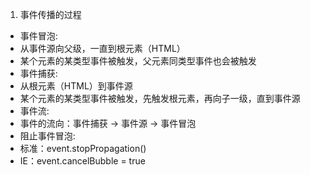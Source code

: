 1. 事件传播的过程
+ 事件冒泡:
+ 从事件源向父级，一直到根元素（HTML）
+ 某个元素的某类型事件被触发，父元素同类型事件也会被触发
+ 事件捕获:
+ 从根元素（HTML）到事件源
+ 某个元素的某类型事件被触发，先触发根元素，再向子一级，直到事件源
+ 事件流:
+ 事件的流向：事件捕获 → 事件源 → 事件冒泡
+ 阻止事件冒泡:
+ 标准：event.stopPropagation()
+ IE：event.cancelBubble = true

